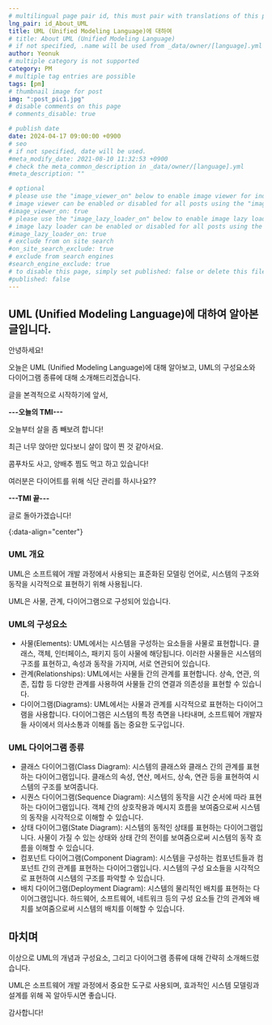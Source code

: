 ```yaml
---
# multilingual page pair id, this must pair with translations of this page. (This name must be unique)
lng_pair: id_About_UML
title: UML (Unified Modeling Language)에 대하여
# title: About UML (Unified Modeling Language)
# if not specified, .name will be used from _data/owner/[language].yml
author: Yeonuk
# multiple category is not supported
category: PM
# multiple tag entries are possible
tags: [pm]
# thumbnail image for post
img: ":post_pic1.jpg"
# disable comments on this page
# comments_disable: true

# publish date
date: 2024-04-17 09:00:00 +0900
# seo
# if not specified, date will be used.
#meta_modify_date: 2021-08-10 11:32:53 +0900
# check the meta_common_description in _data/owner/[language].yml
#meta_description: ""

# optional
# please use the "image_viewer_on" below to enable image viewer for individual pages or posts (_posts/ or [language]/_posts folders).
# image viewer can be enabled or disabled for all posts using the "image_viewer_posts: true" setting in _data/conf/main.yml.
#image_viewer_on: true
# please use the "image_lazy_loader_on" below to enable image lazy loader for individual pages or posts (_posts/ or [language]/_posts folders).
# image lazy loader can be enabled or disabled for all posts using the "image_lazy_loader_posts: true" setting in _data/conf/main.yml.
#image_lazy_loader_on: true
# exclude from on site search
#on_site_search_exclude: true
# exclude from search engines
#search_engine_exclude: true
# to disable this page, simply set published: false or delete this file
#published: false
---
```


<!-- outline-start -->

## UML (Unified Modeling Language)에 대하여 알아본 글입니다.

안녕하세요!

오늘은 UML (Unified Modeling Language)에 대해 알아보고, UML의 구성요소와 다이어그램 종류에 대해 소개해드리겠습니다.

글을 본격적으로 시작하기에 앞서,

**---오늘의 TMI---**

오늘부터 살을 좀 빼보려 합니다!

최근 너무 앉아만 있다보니 살이 많이 찐 것 같아서요.

콤푸차도 사고, 양배추 찜도 먹고 하고 있습니다!

여러분은 다이어트를 위해 식단 관리를 하시나요??

**---TMI 끝---**

글로 돌아가겠습니다!

{:data-align="center"}

<!-- outline-end -->

### UML 개요

UML은 소프트웨어 개발 과정에서 사용되는 표준화된 모델링 언어로, 시스템의 구조와 동작을 시각적으로 표현하기 위해 사용됩니다.

UML은 사물, 관계, 다이어그램으로 구성되어 있습니다.

### UML의 구성요소

- 사물(Elements): UML에서는 시스템을 구성하는 요소들을 사물로 표현합니다. 클래스, 객체, 인터페이스, 패키지 등이 사물에 해당됩니다. 이러한 사물들은 시스템의 구조를 표현하고, 속성과 동작을 가지며, 서로 연관되어 있습니다.
- 관계(Relationships): UML에서는 사물들 간의 관계를 표현합니다. 상속, 연관, 의존, 집합 등 다양한 관계를 사용하여 사물들 간의 연결과 의존성을 표현할 수 있습니다.
- 다이어그램(Diagrams): UML에서는 사물과 관계를 시각적으로 표현하는 다이어그램을 사용합니다. 다이어그램은 시스템의 특정 측면을 나타내며, 소프트웨어 개발자들 사이에서 의사소통과 이해를 돕는 중요한 도구입니다.

### UML 다이어그램 종류

- 클래스 다이어그램(Class Diagram): 시스템의 클래스와 클래스 간의 관계를 표현하는 다이어그램입니다. 클래스의 속성, 연산, 메서드, 상속, 연관 등을 표현하여 시스템의 구조를 보여줍니다.
- 시퀀스 다이어그램(Sequence Diagram): 시스템의 동작을 시간 순서에 따라 표현하는 다이어그램입니다. 객체 간의 상호작용과 메시지 흐름을 보여줌으로써 시스템의 동작을 시각적으로 이해할 수 있습니다.
- 상태 다이어그램(State Diagram): 시스템의 동적인 상태를 표현하는 다이어그램입니다. 사물이 가질 수 있는 상태와 상태 간의 전이를 보여줌으로써 시스템의 동작 흐름을 이해할 수 있습니다.
- 컴포넌트 다이어그램(Component Diagram): 시스템을 구성하는 컴포넌트들과 컴포넌트 간의 관계를 표현하는 다이어그램입니다. 시스템의 구성 요소들을 시각적으로 표현하여 시스템의 구조를 파악할 수 있습니다.
- 배치 다이어그램(Deployment Diagram): 시스템의 물리적인 배치를 표현하는 다이어그램입니다. 하드웨어, 소프트웨어, 네트워크 등의 구성 요소들 간의 관계와 배치를 보여줌으로써 시스템의 배치를 이해할 수 있습니다.

## 마치며

이상으로 UML의 개념과 구성요소, 그리고 다이어그램 종류에 대해 간략히 소개해드렸습니다.

UML은 소프트웨어 개발 과정에서 중요한 도구로 사용되며, 효과적인 시스템 모델링과 설계를 위해 꼭 알아두시면 좋습니다.

감사합니다!
